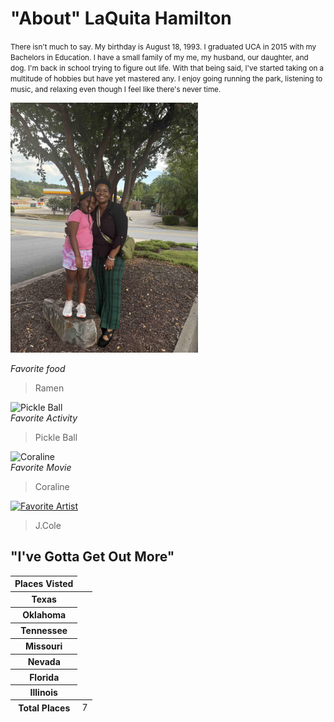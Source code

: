   
<html lang="en">
<h1> "About" LaQuita Hamilton </h1>
 <body>
    <div>
    <p>
    <p><small>There isn't much to say. My birthday is August 18, 1993. I graduated UCA in 2015 with my Bachelors in Education. I have a small family of my me, my husband, our daughter, and dog. I'm back in school trying to figure out life. With that being said, I've started taking on a multitude of hobbies but have yet mastered any. I enjoy going running the park, listening to music, and relaxing even though I feel like there's never time. </small></p>
    <div>
      
<div>
<p>
      <img src= "https://github.com/LaQuita501/Intro-Demo1/blob/main/Kenleigh%20and%20I.jpg" alt="LaKenleigh and I" width="300/> 
      
<p>
      

<p>
<img src= "https://github.com/LaQuita501/Intro-Demo1/blob/main/First%20Day%20of%20School%20w%20Dad.jpg" alt="LaKenleigh and I" width="300/>
  
  <p>    

    

<p>    
<h2>Favorites </h2>
 
 </p>    
<img src="https://japanalytic.com/wp-content/uploads/2016/07/ramen-2.jpg" alt="Ramen" width="300"/>
  <div>
<em> Favorite food </em>
  <blockquote>
    Ramen
  </blockquote>
  <div>
  <img src="https://pickleballpulse.com/wp-content/uploads/2019/10/what-are-the-rules-of-pickleball.jpg" alt="Pickle Ball" width="300"/>
  <div>
<em> Favorite Activity </em>
  <blockquote>
    Pickle Ball
  </blockquote>
  <div>
  <div>
  <img src="https://www.rotoscopers.com/wp-content/uploads/2018/04/coraline-1500x938.jpg" alt="Coraline" width="300"/>
  <div>
<em> Favorite Movie </em>
  <blockquote>
    Coraline
  </blockquote>
  <div>

<div>

[![Favorite Artist](https://img.youtube.com/vi/hvcFQ2gv0cJOugbo/0.jpg)](https://www.youtube.com/watch?v=rk7AHso6imo)
 <blockquote>
    J.Cole
  </blockquote>
<div>
  
  <p>
  <table>
  <h2>
    "I've Gotta Get Out More"
  </h2>
  <thead>
    <tr>
      <th scope="col">Places Visted</th>
    </tr>
  </thead>
  <tbody>
    <tr>
      <th scope="row">Texas</th>
    </tr>
    <tr>
      <th scope="row">Oklahoma</th>
    </tr>
    <tr>
      <th scope="row">Tennessee</th>
    </tr>
    <tr>
      <th scope="row">Missouri</th>
    </tr>
    <tr>
       <th scope="row">Nevada</th>
    <tr>
    <tr>
      <th scope="row">Florida</th>
    <tr>
    <tr>
      <th scope="row">Illinois</th>
    <tr>
  </tbody>
  <tfoot>
    <tr>
      <th scope="row" colspan="2">Total Places</th>
      <td>7</td>
    </tr>
  </tfoot>
</table>
<p>
<div>
<body>
</html>
